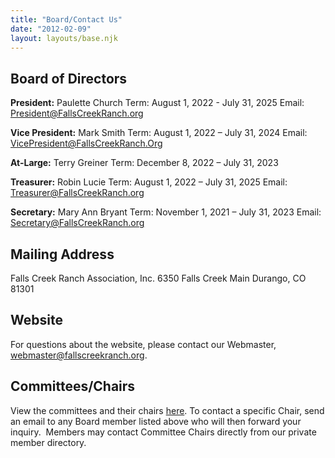 ```yaml
---
title: "Board/Contact Us"
date: "2012-02-09"
layout: layouts/base.njk
---
```


## Board of Directors

**President:** Paulette Church Term: August 1, 2022 - July 31, 2025 Email: President@FallsCreekRanch.org

**Vice President:** Mark Smith Term: August 1, 2022 – July 31, 2024 Email: VicePresident@FallsCreekRanch.Org

**At-Large:** Terry Greiner Term: December 8, 2022 – July 31, 2023

**Treasurer:** Robin Lucie Term: August 1, 2022 – July 31, 2025 Email: Treasurer@FallsCreekRanch.org

**Secretary:** Mary Ann Bryant Term: November 1, 2021 – July 31, 2023 Email: Secretary@FallsCreekRanch.org

## Mailing Address

Falls Creek Ranch Association, Inc. 6350 Falls Creek Main Durango, CO 81301

## Website

For questions about the website, please contact our Webmaster, [webmaster@fallscreekranch.org](mailto:webmaster@fallscreekranch.org).

## Committees/Chairs

View the committees and their chairs [here](/committees/). To contact a specific Chair, send an email to any Board member listed above who will then forward your inquiry.  Members may contact Committee Chairs directly from our private member directory.
